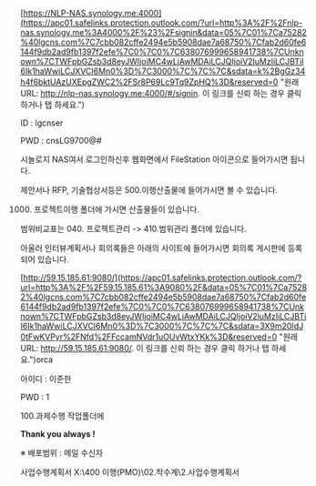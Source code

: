 
[https://NLP-NAS.synology.me:4000](https://apc01.safelinks.protection.outlook.com/?url=http%3A%2F%2Fnlp-nas.synology.me%3A4000%2F%23%2Fsignin&data=05%7C01%7Ca75282%40lgcns.com%7C7cbb082cffe2494e5b5908dae7a68750%7Cfab2d60fe6144f9db2ad9fb1397f2efe%7C0%7C0%7C638076999658941738%7CUnknown%7CTWFpbGZsb3d8eyJWIjoiMC4wLjAwMDAiLCJQIjoiV2luMzIiLCJBTiI6Ik1haWwiLCJXVCI6Mn0%3D%7C3000%7C%7C%7C&sdata=k%2BgGz34h4f6bktUAzUXEpgZWC2%2FSr8P69Lc9Tq9ZpHQ%3D&reserved=0 "원래 URL: http://nlp-nas.synology.me:4000/#/signin. 이 링크를 신뢰 하는 경우 클릭 하거나 탭 하세요.")

  

ID : lgcnser

PWD : cnsLG9700@#

  

시놀로지 NAS여서 로그인하신후 웹화면에서 FileStation 아이콘으로 들어가시면 됩니다.


제안서나 RFP, 기술협상서등은 500.이행산출물에 들어가시면 볼 수 있습니다.

1000. 프로젝트이행 폴더에 가시면 산출물들이 있습니다.

범위비교표는 040. 프로젝트관리 -> 410.범위관리 폴더에 있습니다.

  

아울러 인터뷰계획서나 회의록들은 아래의 사이트에 들어가시면 회의록 게시판에 등록되어 있습니다.

[http://59.15.185.61:9080/](https://apc01.safelinks.protection.outlook.com/?url=http%3A%2F%2F59.15.185.61%3A9080%2F&data=05%7C01%7Ca75282%40lgcns.com%7C7cbb082cffe2494e5b5908dae7a68750%7Cfab2d60fe6144f9db2ad9fb1397f2efe%7C0%7C0%7C638076999658941738%7CUnknown%7CTWFpbGZsb3d8eyJWIjoiMC4wLjAwMDAiLCJQIjoiV2luMzIiLCJBTiI6Ik1haWwiLCJXVCI6Mn0%3D%7C3000%7C%7C%7C&sdata=3X9m20IdJ0tFwKVPyr%2FNfd%2FFccamNVdr1uOUvWtxYKk%3D&reserved=0 "원래 URL: http://59.15.185.61:9080/. 이 링크를 신뢰 하는 경우 클릭 하거나 탭 하세요.")orca 

  

아이디 : 이준한

PWD : 1
  

100.과제수행 작업폴더에

**Thank you always !**        

※ 배포범위 : 메일 수신자 


사업수행계획서
X:\400 이행(PMO)\02.착수계\2.사업수행계획서